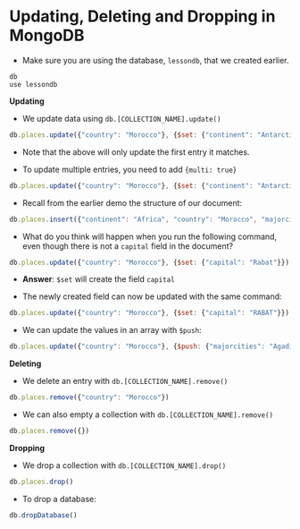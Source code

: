 # Updating, Deleting and Dropping in MongoDB

* Make sure you are using the database, `lessondb`,  that we created earlier.

```
db
use lessondb
```

**Updating**

* We update data using `db.[COLLECTION_NAME].update()`

```js
db.places.update({"country": "Morocco"}, {$set: {"continent": "Antarctica"}})
```

* Note that the above will only update the first entry it matches.
  
* To update multiple entries, you need to add `{multi: true}`

```js
db.places.update({"country": "Morocco"}, {$set: {"continent": "Antarctica"}}, {multi: true})
```

* Recall from the earlier demo the structure of our document:

```js
db.places.insert({"continent": "Africa", "country": "Morocco", "majorcities": ["Casablanca", "Fez", "Marrakech"]})
```

* What do you think will happen when you run the following command, even though there is not a `capital` field in the document?

```js
db.places.update({"country": "Morocco"}, {$set: {"capital": "Rabat"}})
```

* **Answer**: `$set` will create the field `capital`

* The newly created field can now be updated with the same command:

```js
db.places.update({"country": "Morocco"}, {$set: {"capital": "RABAT"}})
```

* We can update the values in an array with `$push`:

```js
db.places.update({"country": "Morocco"}, {$push: {"majorcities": "Agadir"}})
```

**Deleting**

* We delete an entry with `db.[COLLECTION_NAME].remove()`

```js
db.places.remove({"country": "Morocco"})
```

* We can also empty a collection with `db.[COLLECTION_NAME].remove()`

```js
db.places.remove({})
```

**Dropping**

* We drop a collection with `db.[COLLECTION_NAME].drop()`

```js
db.places.drop()
```

* To drop a database:

```js
db.dropDatabase()
```
